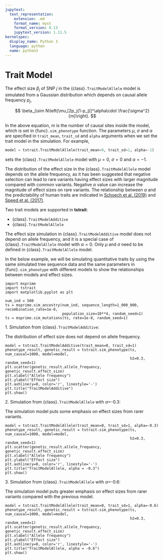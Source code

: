```yaml
---
jupytext:
  text_representation:
    extension: .md
    format_name: myst
    format_version: 0.13
    jupytext_version: 1.11.5
kernelspec:
  display_name: Python 3
  language: python
  name: python3
---
```


# Trait Model

The effect size $\beta_j$ of SNP $j$ in the {class}`.TraitModelAllele` model is simulated from a Gaussian distribution which depends on causal allele frequency $p_j$,

$$
    \beta_j\sim N\left(\mu,[2p_j(1-p_j)]^\alpha\cdot \frac{\sigma^2}{m}\right).
$$

In the above equation, $m$ is the number of causal sites inside the model, which is set in {func}`.sim_phenotype` function. The parameters $\mu$, $\sigma$ and $\alpha$ are specified in `trait_mean`, `trait_sd` and `alpha` arguments when we set the trait model in the simulation. For example,

```Python
model = tstrait.TraitModelAllele(trait_mean=0, trait_sd=1, alpha=-1)
```

sets the {class}`.TraitModelAllele` model with $\mu=0$, $\sigma=0$ and $\alpha=-1$.

The distribution of the effect size in the {class}`.TraitModelAllele` model depends on the allele frequency, as it has been suggested that negative selection can lead to rare variants having effect sizes with larger magnitude compared with common variants. Negative $\alpha$ value can increase the magnitude of effect sizes on rare variants. The relationship between $\alpha$ and the predictability of human traits are indicated in [Schoech et al. (2019)](https://doi.org/10.1038/s41467-019-08424-6) and [Speed et al. (2017)](https://doi.org/10.1038/ng.3865).

Two trait models are supported in **tstrait**:

- {class}`.TraitModelAdditive`
- {class}`.TraitModelAllele`


The effect size simulation in {class}`.TraitModelAdditive` model does not depend on allele frequency, and it is a special case of {class}`.TraitModelAllele` model with $\alpha = 0$. Only $\mu$ and $\sigma$ need to be defined in {class}`.TraitModelAllele` model.

In the below example, we will be simulating quantitative traits by using the same simulated tree sequence data and the same parameters in {func}`.sim_phenotype` with different models to show the relationships between models and effect sizes.

```{code-cell} ipython3
import msprime
import tstrait
import matplotlib.pyplot as plt

num_ind = 500
ts = msprime.sim_ancestry(num_ind, sequence_length=1_000_000, recombination_rate=1e-8,
                          population_size=10**4, random_seed=1)
ts = msprime.sim_mutations(ts, rate=1e-8, random_seed=1)
```

1\. Simulation from {class}`.TraitModelAdditive`:

The distribution of effect size does not depend on allele frequency.

```{code-cell} ipython3
model = tstrait.TraitModelAdditive(trait_mean=0, trait_sd=1)
phenotype_result, genetic_result = tstrait.sim_phenotype(ts, num_causal=1000, model=model,
                                                         h2=0.3, random_seed=1)
plt.scatter(genetic_result.allele_frequency, genetic_result.effect_size)
plt.xlabel("Allele frequency")
plt.ylabel("Effect size")
plt.axhline(y=0, color='r', linestyle='-')
plt.title("TraitModelAdditive")
plt.show()
```

2\. Simulation from {class}`.TraitModelAllele` with $\alpha$=-0.3:

The simulation model puts some emphasis on effect sizes from rarer variants.

```{code-cell} ipython3
model = tstrait.TraitModelAllele(trait_mean=0, trait_sd=1, alpha=-0.3)
phenotype_result, genetic_result = tstrait.sim_phenotype(ts, num_causal=1000, model=model,
                                                         h2=0.3, random_seed=1)
plt.scatter(genetic_result.allele_frequency, genetic_result.effect_size)
plt.xlabel("Allele frequency")
plt.ylabel("Effect size")
plt.axhline(y=0, color='r', linestyle='-')
plt.title("TraitModelAllele, alpha = -0.3")
plt.show()
```

3\. Simulation from {class}`.TraitModelAllele` with $\alpha$=-0.6:

The simulation model puts greater emphasis on effect sizes from rarer variants compared with the previous model.

```{code-cell} ipython3
model = tstrait.TraitModelAllele(trait_mean=0, trait_sd=1, alpha=-0.6)
phenotype_result, genetic_result = tstrait.sim_phenotype(ts, num_causal=1000, model=model,
                                                         h2=0.3, random_seed=1)
plt.scatter(genetic_result.allele_frequency, genetic_result.effect_size)
plt.xlabel("Allele frequency")
plt.ylabel("Effect size")
plt.axhline(y=0, color='r', linestyle='-')
plt.title("TraitModelAllele, alpha = -0.6")
plt.show()
```